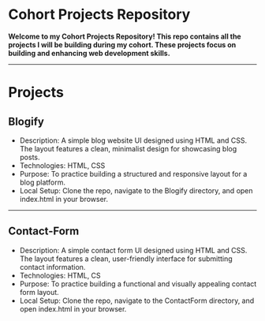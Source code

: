 # Cohort Projects Repository

**Welcome to my Cohort Projects Repository! This repo contains all the projects I will be building during my cohort. These projects focus on building and enhancing web development skills.**

***

# Projects

## Blogify
- Description: A simple blog website UI designed using HTML and CSS. The layout features a clean, minimalist design for showcasing blog posts.
- Technologies: HTML, CSS
- Purpose: To practice building a structured and responsive layout for a blog platform.
- Local Setup: Clone the repo, navigate to the Blogify directory, and open index.html in your browser.
***

## Contact-Form
- Description: A simple contact form UI designed using HTML and CSS. The layout features a clean, user-friendly interface for submitting contact information.
- Technologies: HTML, CS
- Purpose: To practice building a functional and visually appealing contact form layout.
- Local Setup: Clone the repo, navigate to the ContactForm directory, and open index.html in your browser.



